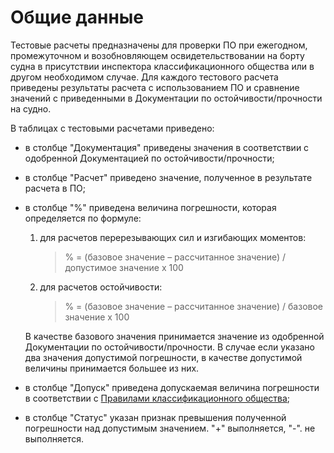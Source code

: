 # Общие данные

Тестовые расчеты предназначены для проверки ПО при ежегодном, промежуточном и возобновляющем освидетельствовании на борту судна в присутствии инспектора классификационного общества или в другом необходимом случае.
Для каждого тестового расчета приведены результаты расчета с использованием ПО и сравнение значений с приведенными в Документации по остойчивости/прочности на судно.

В таблицах с тестовыми расчетами приведено:

- в столбце "Документация" приведены значения в соответствии с одобренной Документацией по остойчивости/прочности;

- в столбце "Расчет" приведено значение, полученное в результате расчета в ПО;

- в столбце "%" приведена величина погрешности, которая определяется по формуле:

    01. для расчетов перерезывающих сил и изгибающих моментов:

        > % = (базовое значение – рассчитанное значение) / допустимое значение х 100
  
    02. для расчетов остойчивости:

        > % = (базовое значение – рассчитанное значение) / базовое значение х 100

    В качестве базового значения принимается значение из одобренной Документации по остойчивости/прочности. В случае если указано два значения допустимой погрешности, в качестве допустимой величины принимается большее из них.

- в столбце "Допуск" приведена допускаемая величина погрешности в соответствии с [Правилами классификационного общества](/reference/ru/RMRS/Rules/technical_supervision/2-020101-175-2.pdf);

- в столбце "Статус" указан признак превышения полученной погрешности над допустимым значением. "+" выполняется, "-". не выполняется.

